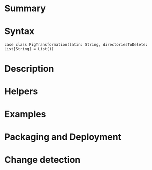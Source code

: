 # Summary

# Syntax

    case class PigTransformation(latin: String, directoriesToDelete: List[String] = List())

# Description


# Helpers

# Examples

# Packaging and Deployment

# Change detection